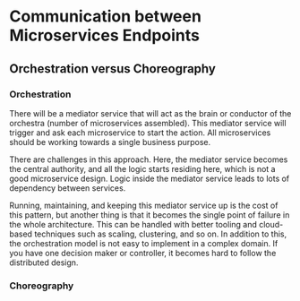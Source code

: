 # Communication between Microservices Endpoints

## Orchestration versus Choreography

### Orchestration

There will be a mediator service that will act as the brain or conductor of the orchestra (number of microservices assembled). This mediator service will trigger and ask each microservice to start the action. All microservices should be working towards a single business purpose.

There are challenges in this approach. Here, the mediator service becomes the central authority, and all the logic starts residing here, which is not a good microservice design. Logic inside the mediator service leads to lots of dependency between services.

Running, maintaining, and keeping this mediator service up is the cost of this pattern, but another thing is that it becomes the single point of failure in the whole architecture. This can be handled with better tooling and cloud-based techniques such as scaling, clustering, and so on. In addition to this, the orchestration model is not easy to implement in a complex domain. If you have one decision maker or controller, it becomes hard to follow the distributed design.

### Choreography

